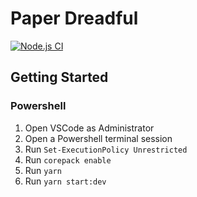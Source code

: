 # Paper Dreadful

[![Node.js CI](https://github.com/clayplumridge/paper-dreadful/actions/workflows/ci.yaml/badge.svg)](https://github.com/clayplumridge/paper-dreadful/actions/workflows/ci.yaml)

## Getting Started

### Powershell

1. Open VSCode as Administrator
2. Open a Powershell terminal session
3. Run `Set-ExecutionPolicy Unrestricted`
4. Run `corepack enable`
5. Run `yarn`
6. Run `yarn start:dev`
